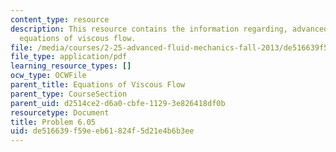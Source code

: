 ```yaml
---
content_type: resource
description: This resource contains the information regarding, advanced fluid mechanics,
  equations of viscous flow.
file: /media/courses/2-25-advanced-fluid-mechanics-fall-2013/de516639f59eeb61824f5d21e4b6b3ee_MIT2_25F13_Shapi_6.05-Prob.pdf
file_type: application/pdf
learning_resource_types: []
ocw_type: OCWFile
parent_title: Equations of Viscous Flow
parent_type: CourseSection
parent_uid: d2514ce2-d6a0-cbfe-1129-3e826418df0b
resourcetype: Document
title: Problem 6.05
uid: de516639-f59e-eb61-824f-5d21e4b6b3ee
---
```

